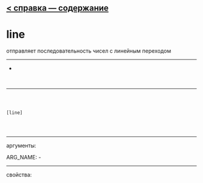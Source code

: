 [< справка — содержание](index.html)
---

# line


отправляет последовательность чисел с линейным переходом

---

-
<br>


---


```



[line]


            
```

---
аргументы:

ARG_NAME: -<br>

---
свойства:


